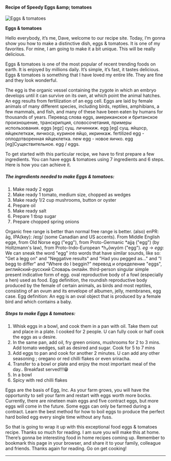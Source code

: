             

#### Recipe of Speedy Eggs &amp;amp; tomatoes

![Eggs &amp; tomatoes](https://img-global.cpcdn.com/recipes/3b3ca184511b2b89/751x532cq70/eggs-tomatoes-recipe-main-photo.jpg)

**Eggs &amp; tomatoes**

Hello everybody, it’s me, Dave, welcome to our recipe site. Today, I’m gonna show you how to make a distinctive dish, eggs & tomatoes. It is one of my favorites. For mine, I am going to make it a bit unique. This will be really delicious.

Eggs & tomatoes is one of the most popular of recent trending foods on earth. It is enjoyed by millions daily. It’s simple, it’s fast, it tastes delicious. Eggs & tomatoes is something that I have loved my entire life. They are fine and they look wonderful.

The egg is the organic vessel containing the zygote in which an embryo develops until it can survive on its own, at which point the animal hatches. An egg results from fertilization of an egg cell. Eggs are laid by female animals of many different species, including birds, reptiles, amphibians, a few mammals, and fish, and many of these have been eaten by humans for thousands of years. Перевод слова eggs, американское и британское произношение, транскрипция, словосочетания, примеры использования. eggs \[egz\] сущ. личинкиж. egg \[eg\] сущ. яйцоср, яйцеклеткаж, яичкоср, куриное яйцо, икринкаж. fertilized egg - оплодотворенная яйцеклетка. new egg - новое яичко. egg \[eɡ\]Существительное. egg / eggs.

To get started with this particular recipe, we have to first prepare a few ingredients. You can have eggs & tomatoes using 7 ingredients and 6 steps. Here is how you can achieve it.

##### The ingredients needed to make Eggs & tomatoes:

1.  Make ready 2 eggs
2.  Make ready 1 tomato, medium size, chopped as wedges
3.  Make ready 1/2 cup mushrooms, button or oyster
4.  Prepare oil
5.  Make ready salt
6.  Prepare 1 tbsp sugar
7.  Prepare chopped spring onions

Organic free range is better than normal free range is better. (also) enPR: āg, IPA(key): /eɪɡ/ (some Canadian and US accents). From Middle English egge, from Old Norse egg ("egg"), from Proto-Germanic \*ajją ("egg") (by Holtzmann's law), from Proto-Indo-European \*h₂ōwyóm ("egg"). _eg_ → _egg_: We can sneak the word "egg" into words that have similar sounds, like so: "Get a legg on" and "Neggative results" and "Had you pegged as…" and "I begg to differ" and "Where do I beggin?" перевод и определение "eggs", английский-русский Словарь онлайн. third-person singular simple present indicative form of egg. oval reproductive body of a fowl (especially a hen) used as food. Egg definition, the roundish reproductive body produced by the female of certain animals, as birds and most reptiles, consisting of an ovum and its envelope of albumen, jelly, membranes, egg case. Egg definition: An egg is an oval object that is produced by a female bird and which contains a baby.

##### Steps to make Eggs & tomatoes:

1.  Whisk eggs in a bowl, and cook them in a pan with oil. Take them out and place in a plate. I cooked for 2 people. U can fully cook or half cook the eggs as u desire.
2.  In the same pan, add oil, fry green onions, mushrooms for 2 to 3 mins. Add tomato wedges, salt as desired and sugar. Cook for 5 to 7 mins
3.  Add eggs to pan and cook for another 2 minutes. U can add any other seasoning ; oregano or red chilli flakes or even sriracha.
4.  Transfer to a bowl or plate and enjoy the most important meal of the day.. Breakfast served!!!😁
5.  In a bowl
6.  Spicy with red chilli flakes

Eggs are the basis of Egg, Inc. As your farm grows, you will have the opportunity to sell your farm and restart with eggs worth more bocks. Currently, there are nineteen main eggs and five contract eggs, but more eggs will come in the future. Some eggs can only be farmed during a contract. Learn the best method for how to boil eggs to produce the perfect hard boiled egg every single time without any fuss.

So that is going to wrap it up with this exceptional food eggs & tomatoes recipe. Thanks so much for reading. I am sure you will make this at home. There’s gonna be interesting food in home recipes coming up. Remember to bookmark this page in your browser, and share it to your family, colleague and friends. Thanks again for reading. Go on get cooking!

* * *